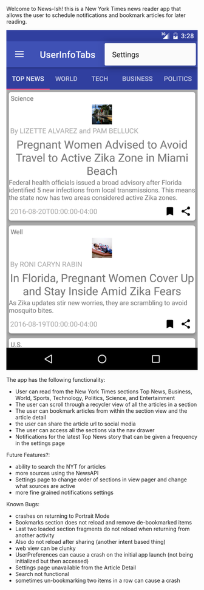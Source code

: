 Welcome to News-Ish!
this is a New York Times news reader app that allows the user to schedule notifications and bookmark articles for later reading.

![Project Screenshot](https://github.com/jrondina/Project-3---Team-Project/blob/master/Screenshot_20160819-152850.png)

The app has the following functionality:
- User can read from the New York Times sections Top News, Business, World, Sports, Technology, Politics, Science, and Entertainment
- The user can scroll through a recycler view of all the articles in a section
- The user can bookmark articles from within the section view and the article detail
- the user can share the article url to social media 
- The user can access all the sections via the nav drawer
- Notifications for the latest Top News story that can be given a frequency in the settings page

Future Features?:
- ability to search the NYT for articles
- more sources using the NewsAPI
- Settings page to change order of sections in view pager and change what sources are active
- more fine grained notifications settings





Known Bugs:
- crashes on returning to Portrait Mode
- Bookmarks section does not reload and remove de-bookmarked items
- Last two loaded section fragments do not reload when returning from another activity
- Also do not reload after sharing (another intent based thing)
- web view can be clunky
- UserPreferences can cause a crash on the initial app launch (not being initialized but then accessed)
- Settings page unavailable from the Article Detail
- Search not functional
- sometimes un-bookmarking two items in a row can cause a crash
